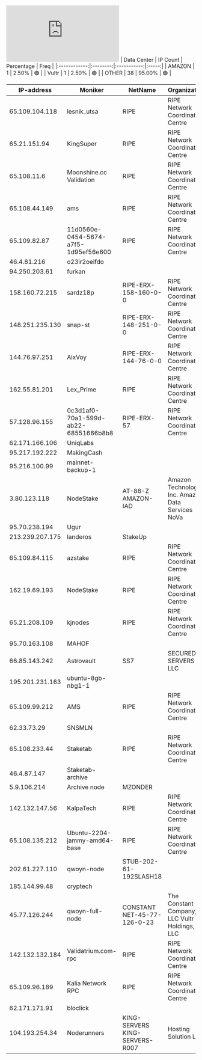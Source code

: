 ![Diagramm](https://github.com/obajay/StateSync-snapshots/blob/main/Projects/Qwoyn/1/README.md)
| Data Center | IP Count | Percentage | Freq |
|:------------:|:--------:|:-----------:|:-----:|
| AMAZON | 1 | 2.50% | 🟢 |
| Vultr | 1 | 2.50% | 🟢 |
| OTHER | 38 | 95.00% | 🟢 |

<!-- START_TABLE -->
| IP-address | Moniker | NetName | Organization |
|-------------|-------------|-------------|-------------|
| 65.109.104.118 | lesnik_utsa | RIPE | RIPE Network Coordination Centre |
| 65.21.151.94 | KingSuper | RIPE | RIPE Network Coordination Centre |
| 65.108.11.6 | Moonshine.cc Validation | RIPE | RIPE Network Coordination Centre |
| 65.108.44.149 | ams | RIPE | RIPE Network Coordination Centre |
| 65.109.82.87 | 11d0560e-0454-5674-a7f5-1d95ef56e600 | RIPE | RIPE Network Coordination Centre |
| 46.4.81.216 | o23ir2oeifdo |  |  |
| 94.250.203.61 | furkan |  |  |
| 158.160.72.215 | sardz18p | RIPE-ERX-158-160-0-0 | RIPE Network Coordination Centre |
| 148.251.235.130 | snap-st | RIPE-ERX-148-251-0-0 | RIPE Network Coordination Centre |
| 144.76.97.251 | AlxVoy | RIPE-ERX-144-76-0-0 | RIPE Network Coordination Centre |
| 162.55.81.201 | Lex_Prime | RIPE | RIPE Network Coordination Centre |
| 57.128.96.155 | 0c3d1af0-70a1-599d-ab22-68551666b8b8 | RIPE-ERX-57 | RIPE Network Coordination Centre |
| 62.171.166.106 | UniqLabs |  |  |
| 95.217.192.222 | MakingCash |  |  |
| 95.216.100.99 | mainnet-backup-1 |  |  |
| 3.80.123.118 | NodeStake | AT-88-Z AMAZON-IAD | Amazon Technologies Inc. Amazon Data Services NoVa |
| 95.70.238.194 | Ugur |  |  |
| 213.239.207.175 | landeros | StakeUp |  |  |
| 65.109.84.115 | azstake | RIPE | RIPE Network Coordination Centre |
| 162.19.69.193 | NodeStake | RIPE | RIPE Network Coordination Centre |
| 65.21.208.109 | kjnodes | RIPE | RIPE Network Coordination Centre |
| 95.70.163.108 | MAHOF |  |  |
| 66.85.143.242 | Astrovault | SS7 | SECURED SERVERS LLC |
| 195.201.231.163 | ubuntu-8gb-nbg1-1 |  |  |
| 65.109.99.212 | AMS | RIPE | RIPE Network Coordination Centre |
| 62.33.73.29 | SNSMLN |  |  |
| 65.108.233.44 | Staketab | RIPE | RIPE Network Coordination Centre |
| 46.4.87.147 | Staketab-archive |  |  |
| 5.9.106.214 | Archive node | MZONDER |  |  |
| 142.132.147.56 | KalpaTech | RIPE | RIPE Network Coordination Centre |
| 65.108.135.212 | Ubuntu-2204-jammy-amd64-base | RIPE | RIPE Network Coordination Centre |
| 202.61.227.110 | qwoyn-node | STUB-202-61-192SLASH18 |  |
| 185.144.99.48 | cryptech |  |  |
| 45.77.126.244 | qwoyn-full-node | CONSTANT NET-45-77-126-0-23 | The Constant Company, LLC Vultr Holdings, LLC |
| 142.132.132.184 | Validatrium.com-rpc | RIPE | RIPE Network Coordination Centre |
| 65.109.96.189 | Kalia Network RPC | RIPE | RIPE Network Coordination Centre |
| 62.171.171.91 | bloclick |  |  |
| 104.193.254.34 | Noderunners | KING-SERVERS KING-SERVERS-R007 | Hosting Solution Ltd. |

<!-- END_TABLE -->